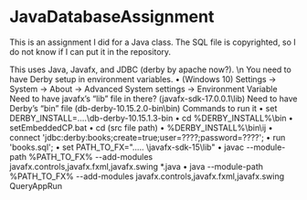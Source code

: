 # JavaDatabaseAssignment

This is an assignment I did for a Java class.
The SQL file is copyrighted, so I do not know if I can put it in the repository.

This uses Java, Javafx, and JDBC (derby by apache now?). \n
You need to have Derby setup in environment variables.
•	(Windows 10) Settings -> System -> About -> Advanced System settings -> Environment Variable
Need to have javafx’s “lib” file in there?  (javafx-sdk-17.0.0.1\lib)
Need to have Derby’s “bin” file (db-derby-10.15.2.0-bin\bin)
Commands to run it
•	set DERBY_INSTALL=….\db-derby-10.15.1.3-bin
•	cd %DERBY_INSTALL%\bin
•	setEmbeddedCP.bat
•	cd (src file path)
•	%DERBY_INSTALL%\bin\ij
•	connect 'jdbc:derby:books;create=true;user=????;password=????';
•	run 'books.sql';
•	set PATH_TO_FX="….. \javafx-sdk-15\lib"
•	javac --module-path %PATH_TO_FX% --add-modules javafx.controls,javafx.fxml,javafx.swing *.java
•	java --module-path %PATH_TO_FX% --add-modules javafx.controls,javafx.fxml,javafx.swing  QueryAppRun
